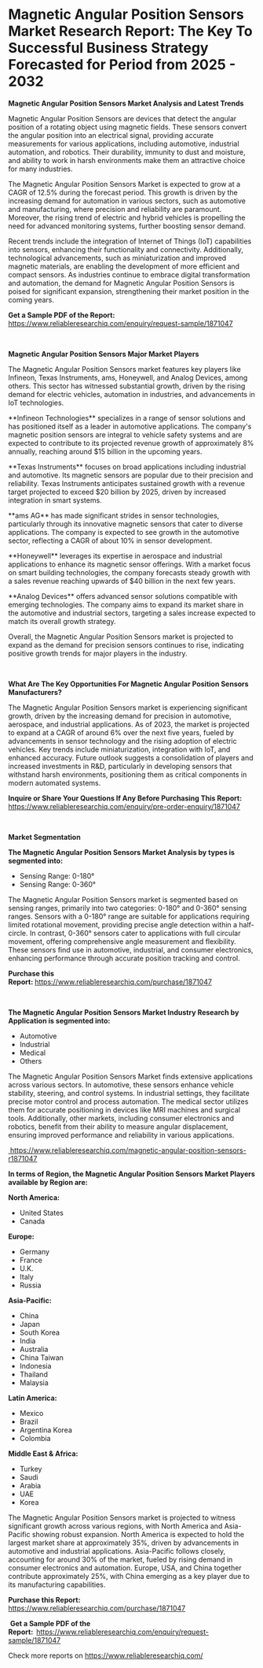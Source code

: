 <p><h1>Magnetic Angular Position Sensors Market Research Report: The Key To Successful Business Strategy Forecasted for Period from 2025 - 2032</h1></p><p><strong>Magnetic Angular Position Sensors Market Analysis and Latest Trends</strong></p>
<p><p>Magnetic Angular Position Sensors are devices that detect the angular position of a rotating object using magnetic fields. These sensors convert the angular position into an electrical signal, providing accurate measurements for various applications, including automotive, industrial automation, and robotics. Their durability, immunity to dust and moisture, and ability to work in harsh environments make them an attractive choice for many industries.</p><p>The Magnetic Angular Position Sensors Market is expected to grow at a CAGR of 12.5% during the forecast period. This growth is driven by the increasing demand for automation in various sectors, such as automotive and manufacturing, where precision and reliability are paramount. Moreover, the rising trend of electric and hybrid vehicles is propelling the need for advanced monitoring systems, further boosting sensor demand.</p><p>Recent trends include the integration of Internet of Things (IoT) capabilities into sensors, enhancing their functionality and connectivity. Additionally, technological advancements, such as miniaturization and improved magnetic materials, are enabling the development of more efficient and compact sensors. As industries continue to embrace digital transformation and automation, the demand for Magnetic Angular Position Sensors is poised for significant expansion, strengthening their market position in the coming years.</p></p>
<p><strong>Get a Sample PDF of the Report:&nbsp;</strong> <a href="https://www.reliableresearchiq.com/enquiry/request-sample/1871047?utm_campaign=2101&utm_medium=2&utm_source=Github&utm_content=ia&utm_term=13022025&utm_id=magnetic-angular-position-sensors">https://www.reliableresearchiq.com/enquiry/request-sample/1871047</a></p>
<p>&nbsp;</p>
<p><strong>Magnetic Angular Position Sensors Major Market Players</strong></p>
<p><p>The Magnetic Angular Position Sensors market features key players like Infineon, Texas Instruments, ams, Honeywell, and Analog Devices, among others. This sector has witnessed substantial growth, driven by the rising demand for electric vehicles, automation in industries, and advancements in IoT technologies.</p><p>**Infineon Technologies** specializes in a range of sensor solutions and has positioned itself as a leader in automotive applications. The company's magnetic position sensors are integral to vehicle safety systems and are expected to contribute to its projected revenue growth of approximately 8% annually, reaching around $15 billion in the upcoming years.</p><p>**Texas Instruments** focuses on broad applications including industrial and automotive. Its magnetic sensors are popular due to their precision and reliability. Texas Instruments anticipates sustained growth with a revenue target projected to exceed $20 billion by 2025, driven by increased integration in smart systems.</p><p>**ams AG** has made significant strides in sensor technologies, particularly through its innovative magnetic sensors that cater to diverse applications. The company is expected to see growth in the automotive sector, reflecting a CAGR of about 10% in sensor development.</p><p>**Honeywell** leverages its expertise in aerospace and industrial applications to enhance its magnetic sensor offerings. With a market focus on smart building technologies, the company forecasts steady growth with a sales revenue reaching upwards of $40 billion in the next few years.</p><p>**Analog Devices** offers advanced sensor solutions compatible with emerging technologies. The company aims to expand its market share in the automotive and industrial sectors, targeting a sales increase expected to match its overall growth strategy.</p><p>Overall, the Magnetic Angular Position Sensors market is projected to expand as the demand for precision sensors continues to rise, indicating positive growth trends for major players in the industry.</p></p>
<p>&nbsp;</p>
<p><strong>What Are The Key Opportunities For Magnetic Angular Position Sensors Manufacturers?</strong></p>
<p><p>The Magnetic Angular Position Sensors market is experiencing significant growth, driven by the increasing demand for precision in automotive, aerospace, and industrial applications. As of 2023, the market is projected to expand at a CAGR of around 6% over the next five years, fueled by advancements in sensor technology and the rising adoption of electric vehicles. Key trends include miniaturization, integration with IoT, and enhanced accuracy. Future outlook suggests a consolidation of players and increased investments in R&D, particularly in developing sensors that withstand harsh environments, positioning them as critical components in modern automated systems.</p></p>
<p><strong>Inquire or Share Your Questions If Any Before Purchasing This Report:</strong> <a href="https://www.reliableresearchiq.com/enquiry/pre-order-enquiry/1871047?utm_campaign=2101&utm_medium=2&utm_source=Github&utm_content=ia&utm_term=13022025&utm_id=magnetic-angular-position-sensors">https://www.reliableresearchiq.com/enquiry/pre-order-enquiry/1871047</a></p>
<p>&nbsp;</p>
<p><strong>Market Segmentation</strong></p>
<p><strong>The Magnetic Angular Position Sensors Market Analysis by types is segmented into:</strong></p>
<p><ul><li>Sensing Range: 0-180°</li><li>Sensing Range: 0-360°</li></ul></p>
<p><p>The Magnetic Angular Position Sensors market is segmented based on sensing ranges, primarily into two categories: 0-180° and 0-360° sensing ranges. Sensors with a 0-180° range are suitable for applications requiring limited rotational movement, providing precise angle detection within a half-circle. In contrast, 0-360° sensors cater to applications with full circular movement, offering comprehensive angle measurement and flexibility. These sensors find use in automotive, industrial, and consumer electronics, enhancing performance through accurate position tracking and control.</p></p>
<p><strong>Purchase this Report:&nbsp;</strong><a href="https://www.reliableresearchiq.com/purchase/1871047?utm_campaign=2101&utm_medium=2&utm_source=Github&utm_content=ia&utm_term=13022025&utm_id=magnetic-angular-position-sensors">https://www.reliableresearchiq.com/purchase/1871047</a></p>
<p>&nbsp;</p>
<p><strong>The Magnetic Angular Position Sensors Market Industry Research by Application is segmented into:</strong></p>
<p><ul><li>Automotive</li><li>Industrial</li><li>Medical</li><li>Others</li></ul></p>
<p><p>The Magnetic Angular Position Sensors Market finds extensive applications across various sectors. In automotive, these sensors enhance vehicle stability, steering, and control systems. In industrial settings, they facilitate precise motor control and process automation. The medical sector utilizes them for accurate positioning in devices like MRI machines and surgical tools. Additionally, other markets, including consumer electronics and robotics, benefit from their ability to measure angular displacement, ensuring improved performance and reliability in various applications.</p></p>
<p><a href="https://www.reliableresearchiq.com/magnetic-angular-position-sensors-r1871047?utm_campaign=2101&utm_medium=2&utm_source=Github&utm_content=ia&utm_term=13022025&utm_id=magnetic-angular-position-sensors">&nbsp;https://www.reliableresearchiq.com/magnetic-angular-position-sensors-r1871047</a></p>
<p><strong>In terms of Region, the Magnetic Angular Position Sensors Market Players available by Region are:</strong></p>
<p>
    <p> <strong> North America: </strong>
        <ul>
            <li>United States</li>
            <li>Canada</li>
        </ul>
        </p> 
    <p> <strong> Europe: </strong>
        <ul>
            <li>Germany</li>
            <li>France</li>
            <li>U.K.</li>
            <li>Italy</li>
            <li>Russia</li>
        </ul>
        </p> 
    <p> <strong> Asia-Pacific: </strong>
        <ul>
            <li>China</li>
            <li>Japan</li>
            <li>South Korea</li>
            <li>India</li>
            <li>Australia</li>
            <li>China Taiwan</li>
            <li>Indonesia</li>
            <li>Thailand</li>
            <li>Malaysia</li>
        </ul>
        </p> 
    <p> <strong> Latin America: </strong>
        <ul>
            <li>Mexico</li>
            <li>Brazil</li>
            <li>Argentina Korea</li>
            <li>Colombia</li>
        </ul>
        </p> 
    <p> <strong> Middle East & Africa: </strong>
        <ul>
            <li>Turkey</li>
            <li>Saudi</li>
            <li>Arabia</li>
            <li>UAE</li>
            <li>Korea</li>
        </ul>
    </p>
    </p>
<p><p>The Magnetic Angular Position Sensors market is projected to witness significant growth across various regions, with North America and Asia-Pacific showing robust expansion. North America is expected to hold the largest market share at approximately 35%, driven by advancements in automotive and industrial applications. Asia-Pacific follows closely, accounting for around 30% of the market, fueled by rising demand in consumer electronics and automation. Europe, USA, and China together contribute approximately 25%, with China emerging as a key player due to its manufacturing capabilities.</p></p>
<p><strong>Purchase this Report: </strong><a href="https://www.reliableresearchiq.com/purchase/1871047?utm_campaign=2101&utm_medium=2&utm_source=Github&utm_content=ia&utm_term=13022025&utm_id=magnetic-angular-position-sensors">https://www.reliableresearchiq.com/purchase/1871047</a></p>
<p>&nbsp;<strong>Get a Sample PDF of the Report:&nbsp;&nbsp;</strong><a href="https://www.reliableresearchiq.com/enquiry/request-sample/1871047?utm_campaign=2101&utm_medium=2&utm_source=Github&utm_content=ia&utm_term=13022025&utm_id=magnetic-angular-position-sensors">https://www.reliableresearchiq.com/enquiry/request-sample/1871047</a></p>
<p><strong></strong></p>
<p>Check more reports on <a href="https://www.reliableresearchiq.com/?utm_campaign=2101&utm_medium=2&utm_source=Github&utm_content=ia&utm_term=13022025&utm_id=magnetic-angular-position-sensors">https://www.reliableresearchiq.com/</a></p>